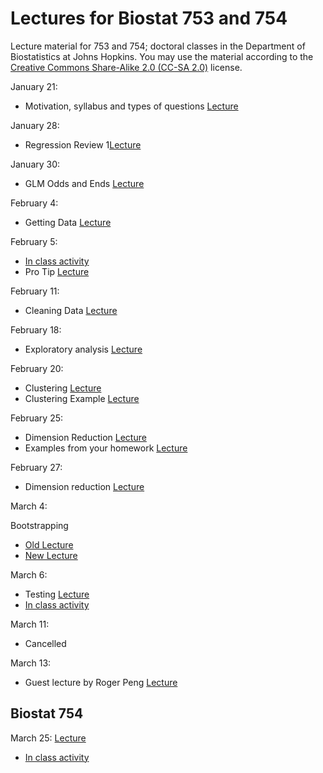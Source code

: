 Lectures for Biostat 753 and 754
==============

Lecture material for 753 and 754; doctoral classes in the Department of Biostatistics at Johns Hopkins. You may use the material according to the [Creative Commons Share-Alike 2.0 (CC-SA 2.0)](http://creativecommons.org/licenses/by/2.0/) license. 

January 21: 
* Motivation, syllabus and types of questions [Lecture](http://jtleek.github.io/jhsph753and4/lectures/01_01_courseBackground/#1)

January 28: 
* Regression Review 1[Lecture](http://jtleek.github.io/jhsph753and4/lectures/02_01_regressionReview/#1)

January 30: 
* GLM Odds and Ends [Lecture](http://jtleek.github.io/jhsph753and4/lectures/02_02_glmOddsAndEnds/#1)

February 4: 
* Getting Data [Lecture](http://jtleek.github.io/jhsph753and4/lectures/03_01_gettingData/#1)

February 5: 
* [In class activity](https://github.com/jtleek/jhsph753and4/blob/master/lectures/03_02_inclass.md)
* Pro Tip [Lecture](http://jtleek.github.io/jhsph753and4/lectures/03_02_proTip/#1)

February 11:

* Cleaning Data [Lecture](http://jtleek.github.io/jhsph753and4/lectures/04_01_cleaningData/#1)

February 18:

* Exploratory analysis [Lecture](http://jtleek.github.io/jhsph753and4/lectures/05_01_exploratoryAnalysis/#1)

February 20:

* Clustering [Lecture](http://jtleek.github.io/jhsph753and4/lectures/05_02_clustering/#1)
* Clustering Example [Lecture](http://jtleek.github.io/jhsph753and4/lectures/05_02_clusteringExample/#1)

February 25:

* Dimension Reduction [Lecture](http://jtleek.github.io/jhsph753and4/lectures/06_01_dimensionReduction/#1)
* Examples from your homework [Lecture](http://jtleek.github.io/jhsph753and4/lectures/06_01_examplesHomework/#1)

February 27: 

* Dimension reduction [Lecture](http://jtleek.github.io/jhsph753and4/lectures/06_01_dimensionReduction/#1)

March 4:

Bootstrapping

* [Old Lecture](http://biostat.jhsph.edu/~jleek/teaching/2011/754/lecture9.pdf)
* [New Lecture](http://jtleek.github.io/jhsph753and4/lectures/07_01_bootstrap/#1)


March 6:

* Testing [Lecture](http://jtleek.github.io/jhsph753and4/lectures/07_02_testing/#1)
* [In class activity](https://github.com/jtleek/jhsph753and4/blob/master/lectures/07_02_inclass.md)

March 11: 

* Cancelled

March 13: 

* Guest lecture by Roger Peng [Lecture](http://jtleek.github.io/jhsph753and4/lectures/EBDA/#1)


Biostat 754
-------------

March 25: [Lecture](http://jtleek.github.io/jhsph753and4/lectures/09_01_testing/#1)
* [In class activity](https://github.com/jtleek/jhsph753and4/blob/master/lectures/07_02_inclass.md)